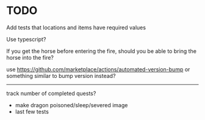 # TODO

Add tests that locations and items have required values

Use typescript?

If you get the horse before entering the fire, should you be able to bring the horse into the fire?

use https://github.com/marketplace/actions/automated-version-bump or something similar to bump version instead?

---

track number of completed quests?

- make dragon poisoned/sleep/severed image
- last few tests
